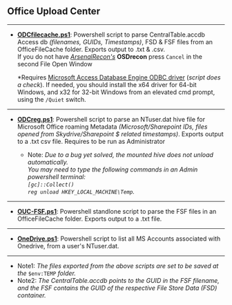 
## Office Upload Center
__________________________________________________________________________________________

  * **[ODCfilecache.ps1](https://github.com/kacos2000/Other/blob/master/OfficeFileCache/ODCfilecache.ps1)**: Powershell script to parse CentralTable.accdb Access db *(filenames, GUIDs, Timestamps)*, FSD & FSF files from an OfficeFileCache folder. 
Exports output to .txt & .csv.<br> 
If you do not have *[ArsenalRecon's](https://arsenalrecon.com/)* **OSDrecon** press `Cancel` in the second File Open Window <br>

     *Requires [Microsoft Access Database Engine ODBC driver](https://www.microsoft.com/en-us/download/details.aspx?id=54920) (*script does a check*). If needed, you should install the x64 driver for 64-bit Windows, and x32 for 32-bit Windows from an elevated cmd prompt, using the `/Quiet` switch.
__________________________________________________________________________________________

  * **[ODCreg.ps1](https://github.com/kacos2000/Other/blob/master/OfficeFileCache/ODCreg.ps1)**: Powershell script to parse an NTuser.dat hive file for Microsoft Office roaming Metadata *(Microsoft/Sharepoint IDs, files opened from Skydrive/Sharepoint $ related timestamps)*. Exports output to a .txt csv file. Requires to be run as Administrator<br>
  
     * Note: *Due to a bug yet solved, the mounted hive does not unload automatically. <br>
              You may need to type the following commands in an Admin powershell terminal:<br>
             `[gc]::Collect()`<br> `reg unload HKEY_LOCAL_MACHINE\Temp`.*
__________________________________________________________________________________________

  * **[OUC-FSF.ps1](https://github.com/kacos2000/Other/blob/master/OfficeFileCache/OUC-FSF.ps1)**: Powershell standlone script to parse the FSF files in an OfficeFileCache folder. Exports output to a .txt file.<br>
__________________________________________________________________________________________

* **[OneDrive.ps1](https://github.com/kacos2000/Other/blob/master/OfficeFileCache/OneDrive.ps1)**: Powershell script to list all MS Accounts associated with Onedrive, from a user's NTuser.dat.<br>
__________________________________________________________________________________________


   - Note1: *The files exported from the above scripts are set to be saved at the* `$env:TEMP` *folder.*
   - Note2: *The CentralTable.accdb points to the GUID in the FSF filename, and the FSF contains the GUID of the respective File Store Data (FSD) container.*

 

